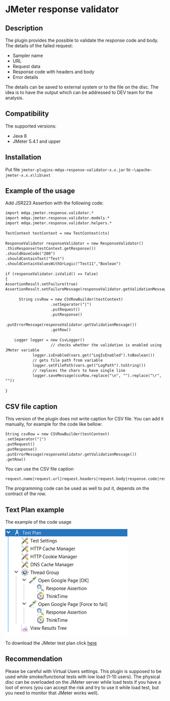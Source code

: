 # JMeter response validator

## Description
The plugin provides the possible to validate the response code and body. The details of the failed request:

* Sampler name
* URL
* Request data
* Response code with headers and body
* Error details

The details can be saved to external system or to the file on the disc. The idea is to have the output which can be addressed to DEV team for the analysis. 

## Compatibility
The supported versions:
* Java 8
* JMeter 5.4.1 and upper 


## Installation 
Put file `jmeter-plugins-mdqa-response-validator-x.x.jar` to `~\apache-jmeter-x.x.x\lib\ext`

## Example of the usage
Add JSR223 Assertion with the following code:
~~~~
import mdqa.jmeter.response.validator.*
import mdqa.jmeter.response.validator.models.*
import mdqa.jmeter.response.validator.helpers.*

TestContext testContext = new TestContext(ctx)

ResponseValidator responseValidator = new ResponseValidator()
.thisResponse(testContext.getResponse())
.shouldHaveCode("200")
.shouldContainText("Test")
.shouldContainValuesWithOrLogic("Test11","Boolean")

if (responseValidator.isValid() == false)
{		     
AssertionResult.setFailure(true)
AssertionResult.setFailureMessage(responseValidator.getValidationMessage())

      String csvRow = new CSVRowBuilder(testContext)
					.setSeparator("|")
					.putRequest()
					.putResponse()
					.putErrorMessage(responseValidator.getValidationMessage())
					.getRow()
			
	Logger logger = new CsvLogger()
	                // checks whether the validation is enabled using JMeter variable
			logger.isEnabled(vars.get("LogIsEnabled").toBoolean())
			// gets file path from variable
			logger.setFilePath(vars.get("LogPath").toString())
			// replaces the chars to have single line
			logger.saveMessage(csvRow.replace("\n", "").replace("\r", ""))	 

}
~~~~

## CSV file caption
This version of the plugin does not write caption for CSV file. You can add it manually, for example for the code like bellow:

~~~~
String csvRow = new CSVRowBuilder(testContext)
.setSeparator("|")
.putRequest()
.putResponse()
.putErrorMessage(responseValidator.getValidationMessage())
.getRow()
~~~~

You can use the CSV file caption
~~~~
request.name|request.url|request.headers|request.body|response.code|response.headers|response.body|error
~~~~
The programming code can be used as well to put it, depends on the contract of the row.

## Text Plan example
The example of the code usage

![](etc/test.plan.png)

To download the JMeter test plan click [here](https://minhaskamal.github.io/DownGit/#/home?url=https://github.com/mderevyankoaqa/jmeter_response_validator/blob/dev/etc/mdqa.jmeter.response.validator.example.jmx)

## Recommendation
Please be careful with Virtual Users settings. This plugin is supposed to be used while smoke/functional tests with low load (1-10 users). The physical disc can be overloaded on the JMeter server while load tests if you have a loot of errors (you can accept the risk and try to use it while load test, but you need to monitor that JMeter works well).